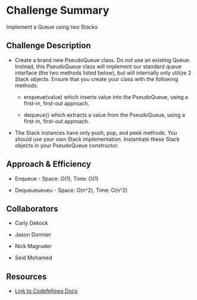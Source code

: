# Challenge Summary
<!-- Short summary or background information -->
Implement a Queue using two Stacks

## Challenge Description
<!-- Description of the challenge -->
- Create a brand new PseudoQueue class. Do not use an existing Queue. Instead, this PseudoQueue class will implement our standard queue interface (the two methods listed below), but will internally only utilize 2 Stack objects. Ensure that you create your class with the following methods:

  - enqueue(value) which inserts value into the PseudoQueue, using a first-in, first-out approach.

  - dequeue() which extracts a value from the PseudoQueue, using a first-in, first-out approach.

- The Stack instances have only push, pop, and peek methods. You should use your own Stack implementation. Instantiate these Stack objects in your PseudoQueue constructor.

## Approach & Efficiency
<!-- What approach did you take? Why? What is the Big O space/time for this approach? -->

- Enqueue - Space: O(1), Time: O(1)

- Dequeueueueu - Space: O(n^2), Time: O(n^2)

## Collaborators

- Carly Dekock

- Jason Dormier

- Nick Magruder

- Seid Mohamed

## Resources

- [Link to Codefellows Docs](https://codefellows.github.io/common_curriculum/data_structures_and_algorithms/Code_401/class-10/resources/stacks_and_queues.html)
